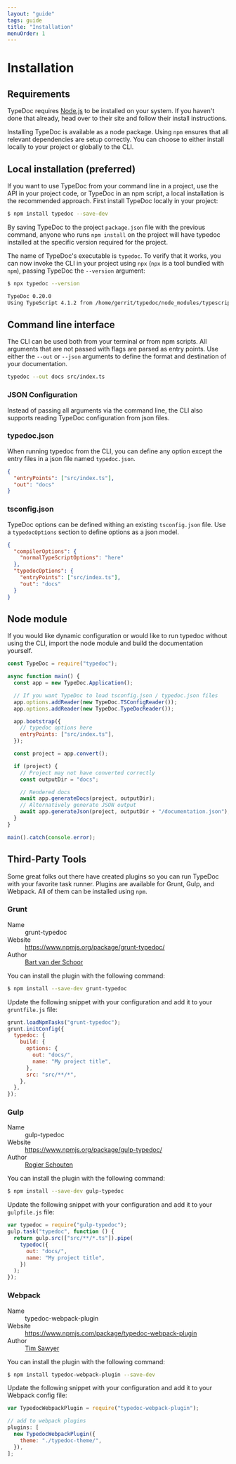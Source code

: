 ```yaml
---
layout: "guide"
tags: guide
title: "Installation"
menuOrder: 1
---
```


# Installation

## Requirements

TypeDoc requires [Node.js](http://nodejs.org/) to be installed on your system. If you haven't done that already, head
over to their site and follow their install instructions.

Installing TypeDoc is available as a node package. Using `npm` ensures that all relevant
dependencies are setup correctly. You can choose to either install locally to your project or
globally to the CLI.

## Local installation (preferred)

If you want to use TypeDoc from your command line in a project, use the API in your project code, or TypeDoc in an npm script, a local installation is the recommended approach. First install TypeDoc locally in your project:

```bash
$ npm install typedoc --save-dev
```

By saving TypeDoc to the project `package.json` file with the previous command,
anyone who runs `npm install` on the project will have typedoc installed at the specific version required for the project.

The name of TypeDoc's executable is `typedoc`. To verify that it works, you can now invoke the CLI in your project using `npx` (`npx` is a tool bundled with `npm`), passing TypeDoc the `--version` argument:

```bash
$ npx typedoc --version

TypeDoc 0.20.0
Using TypeScript 4.1.2 from /home/gerrit/typedoc/node_modules/typescript/lib
```

## Command line interface

The CLI can be used both from your terminal or from npm scripts. All arguments that are not passed
with flags are parsed as entry points. Use either the `--out` or `--json`
arguments to define the format and destination of your documentation.

```bash
typedoc --out docs src/index.ts
```

### JSON Configuration

Instead of passing all arguments via the command line, the CLI also supports reading TypeDoc configuration from json files.

### typedoc.json

When running typedoc from the CLI, you can define any option except the entry files in a json file named `typedoc.json`.

```json
{
  "entryPoints": ["src/index.ts"],
  "out": "docs"
}
```

### tsconfig.json

TypeDoc options can be defined withing an existing `tsconfig.json` file. Use a `typedocOptions` section to define
options as a json model.

```json
{
  "compilerOptions": {
    "normalTypeScriptOptions": "here"
  },
  "typedocOptions": {
    "entryPoints": ["src/index.ts"],
    "out": "docs"
  }
}
```

## Node module

If you would like dynamic configuration or would like to run typedoc without using the CLI, import
the node module and build the documentation yourself.

```javascript
const TypeDoc = require("typedoc");

async function main() {
  const app = new TypeDoc.Application();

  // If you want TypeDoc to load tsconfig.json / typedoc.json files
  app.options.addReader(new TypeDoc.TSConfigReader());
  app.options.addReader(new TypeDoc.TypeDocReader());

  app.bootstrap({
    // typedoc options here
    entryPoints: ["src/index.ts"],
  });

  const project = app.convert();

  if (project) {
    // Project may not have converted correctly
    const outputDir = "docs";

    // Rendered docs
    await app.generateDocs(project, outputDir);
    // Alternatively generate JSON output
    await app.generateJson(project, outputDir + "/documentation.json");
  }
}

main().catch(console.error);
```

## Third-Party Tools

Some great folks out there have created plugins so you can run TypeDoc with your favorite task runner.
Plugins are available for Grunt, Gulp, and Webpack. All of them can be installed using `npm`.

### Grunt

<dl class="specs">
    <dt>Name</dt><dd>grunt-typedoc</dd>
    <dt>Website</dt><dd><a href="https://www.npmjs.org/package/grunt-typedoc/">https://www.npmjs.org/package/grunt-typedoc/</a></dd>
    <dt>Author</dt><dd><a href="https://github.com/Bartvds">Bart van der Schoor</a></dd>
</dl>

You can install the plugin with the following command:

```bash
$ npm install --save-dev grunt-typedoc
```

Update the following snippet with your configuration and add it to your `gruntfile.js` file:

```js
grunt.loadNpmTasks("grunt-typedoc");
grunt.initConfig({
  typedoc: {
    build: {
      options: {
        out: "docs/",
        name: "My project title",
      },
      src: "src/**/*",
    },
  },
});
```

### Gulp

<dl class="specs">
    <dt>Name</dt><dd>gulp-typedoc</dd>
    <dt>Website</dt><dd><a href="https://www.npmjs.org/package/gulp-typedoc/">https://www.npmjs.org/package/gulp-typedoc/</a></dd>
    <dt>Author</dt><dd><a href="https://github.com/rogierschouten">Rogier Schouten</a></dd>
</dl>

You can install the plugin with the following command:

```bash
$ npm install --save-dev gulp-typedoc
```

Update the following snippet with your configuration and add it to your `gulpfile.js` file:

```js
var typedoc = require("gulp-typedoc");
gulp.task("typedoc", function () {
  return gulp.src(["src/**/*.ts"]).pipe(
    typedoc({
      out: "docs/",
      name: "My project title",
    })
  );
});
```

### Webpack

<dl class="specs">
    <dt>Name</dt><dd>typedoc-webpack-plugin</dd>
    <dt>Website</dt><dd><a href="https://www.npmjs.com/package/typedoc-webpack-plugin">https://www.npmjs.com/package/typedoc-webpack-plugin</a></dd>
    <dt>Author</dt><dd><a href="https://github.com/timsawyer">Tim Sawyer</a></dd>
</dl>

You can install the plugin with the following command:

```bash
$ npm install typedoc-webpack-plugin --save-dev
```

Update the following snippet with your configuration and add it to your Webpack config file:

```js
var TypedocWebpackPlugin = require("typedoc-webpack-plugin");

// add to webpack plugins
plugins: [
  new TypedocWebpackPlugin({
    theme: "./typedoc-theme/",
  }),
];
```
